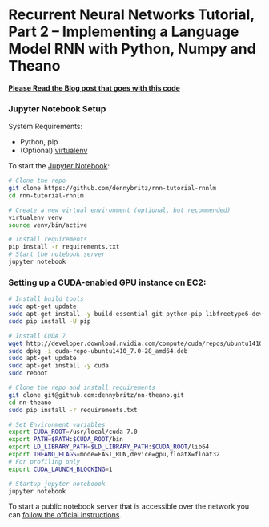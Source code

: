 # Recurrent Neural Networks Tutorial, Part 2 – Implementing a Language Model RNN with Python, Numpy and Theano

**[Please Read the Blog post that goes with this code](http://www.wildml.com/2015/09/recurrent-neural-networks-tutorial-part-2-implementing-a-language-model-rnn-with-python-numpy-and-theano/)**

### Jupyter Notebook Setup

System Requirements:

- Python, pip
- (Optional) [virtualenv](https://virtualenv.pypa.io/en/latest/)

To start the [Jupyter Notebook](https://jupyter.org/index.html):

```bash
# Clone the repo
git clone https://github.com/dennybritz/rnn-tutorial-rnnlm
cd rnn-tutorial-rnnlm

# Create a new virtual environment (optional, but recommended)
virtualenv venv
source venv/bin/active

# Install requirements
pip install -r requirements.txt
# Start the notebook server
jupyter notebook
```

### Setting up a CUDA-enabled GPU instance on EC2:

```bash
# Install build tools
sudo apt-get update
sudo apt-get install -y build-essential git python-pip libfreetype6-dev libxft-dev libncurses-dev libopenblas-dev  gfortran python-matplotlib libblas-dev liblapack-dev libatlas-base-dev python-dev python-pydot linux-headers-generic linux-image-extra-virtual
sudo pip install -U pip

# Install CUDA 7
wget http://developer.download.nvidia.com/compute/cuda/repos/ubuntu1410/x86_64/cuda-repo-ubuntu1410_7.0-28_amd64.deb
sudo dpkg -i cuda-repo-ubuntu1410_7.0-28_amd64.deb
sudo apt-get update
sudo apt-get install -y cuda
sudo reboot

# Clone the repo and install requirements
git clone git@github.com:dennybritz/nn-theano.git
cd nn-theano
sudo pip install -r requirements.txt

# Set Environment variables
export CUDA_ROOT=/usr/local/cuda-7.0
export PATH=$PATH:$CUDA_ROOT/bin
export LD_LIBRARY_PATH=$LD_LIBRARY_PATH:$CUDA_ROOT/lib64
export THEANO_FLAGS=mode=FAST_RUN,device=gpu,floatX=float32
# For profiling only
export CUDA_LAUNCH_BLOCKING=1

# Startup jupyter noteboook
jupyter notebook
```

To start a public notebook server that is accessible over the network you can [follow the official instructions](http://jupyter-notebook.readthedocs.org/en/latest/public_server.html#notebook-public-server).